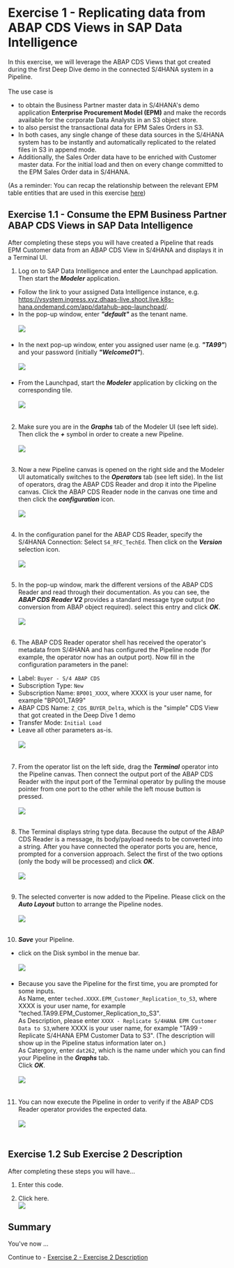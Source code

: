 # Exercise 1 - Replicating data from ABAP CDS Views in SAP Data Intelligence

In this exercise, we will leverage the ABAP CDS Views that got created during the first Deep Dive demo in the connected S/4HANA system in a Pipeline.<br><br>
The use case is
- to obtain the Business Partner master data in S/4HANA's demo application **Enterprise Procurement Model (EPM)** and make the records available for the corporate Data Analysts in an S3 object store.
- to also persist the transactional data for EPM Sales Orders in S3.
- In both cases, any single change of these data sources in the S/4HANA system has to be instantly and automatically replicated to the related files in S3 in append mode.
- Additionally, the Sales Order data have to be enriched with Customer master data. For the initial load and then on every change committed to the EPM Sales Order data in S/4HANA.

(As a reminder: You can recap the relationship between the relevant EPM table entities that are used in this exercise [here](../ex0#short-introduction-to-the-enterprise-procurement-model-epm-in-s4))<br>

## Exercise 1.1 - Consume the EPM Business Partner ABAP CDS Views in SAP Data Intelligence

After completing these steps you will have created a Pipeline that reads EPM Customer data from an ABAP CDS View in S/4HANA and displays it in a Terminal UI.

1. Log on to SAP Data Intelligence and enter the Launchpad application. Then start the ***Modeler*** application.
- Follow the link to your assigned Data Intelligence instance, e.g. https://vsystem.ingress.xyz.dhaas-live.shoot.live.k8s-hana.ondemand.com/app/datahub-app-launchpad/.
- In the pop-up window, enter ***"default"*** as the tenant name.<br><br>
![](/exercises/ex1/images/ex1-001b.JPG)<br><br>
- In the next pop-up window, enter you assigned user name (e.g. ***"TA99"***) and your password (initially ***"Welcome01"***).<br><br>
![](/exercises/ex1/images/ex1-002b.JPG)<br><br>
- From the Launchpad, start the ***Modeler*** application by clicking on the corresponding tile.<br><br>
![](/exercises/ex1/images/ex1-003b.JPG)<br><br>

2.	Make sure you are in the ***Graphs*** tab of the Modeler UI (see left side). Then click the ***+*** symbol in order to create a new Pipeline.<br><br>
![](/exercises/ex1/images/ex1-004b.JPG)<br><br>

3.	Now a new Pipeline canvas is opened on the right side and the Modeler UI automatically switches to the ***Operators*** tab (see left side). In the list of operators, drag the ABAP CDS Reader and drop it into the Pipeline canvas. Click the ABAP CDS Reader node in the canvas one time and then click the ***configuration*** icon.<br><br>
![](/exercises/ex1/images/ex1-006b.JPG)<br><br>

4.	In the configuration panel for the ABAP CDS Reader, specify the S/4HANA Connection: Select `S4_RFC_TechEd`. Then click on the ***Version*** selection icon.<br><br>
![](/exercises/ex1/images/ex1-007b.JPG)<br><br>

5.	In the pop-up window, mark the different versions of the ABAP CDS Reader and read through their documentation. As you can see, the ***ABAP CDS Reader V2*** provides a standard message type output (no conversion from ABAP object required). select this entry and click ***OK***.<br><br>
![](/exercises/ex1/images/ex1-008b.JPG)<br><br>

6.	The ABAP CDS Reader operator shell has received the operator's metadata from S/4HANA and has configured the Pipeline node (for example, the operator now has an output port). Now fill in the configuration parameters in the panel:
- Label: `Buyer - S/4 ABAP CDS`
- Subscription Type: `New`
- Subscription Name: `BP001_XXXX`, where XXXX is your user name, for example "BP001_TA99"
- ABAP CDS Name: `Z_CDS_BUYER_Delta`, which is the "simple" CDS View that got created in the Deep Dive 1 demo
- Transfer Mode: `Initial Load`
- Leave all other parameters as-is.<br><br>
![](/exercises/ex1/images/ex1-009b.JPG)<br><br>

7.	From the operator list on the left side, drag the ***Terminal*** operator into the Pipeline canvas. Then connect the output port of the ABAP CDS Reader with the input port of the Terminal operator by pulling the mouse pointer from one port to the other while the left mouse button is pressed.<br><br>
![](/exercises/ex1/images/ex1-010b.JPG)<br><br>

8.	The Terminal displays string type data. Because the output of the ABAP CDS Reader is a message, its body/payload needs to be converted into a string. After you have connected the operator ports you are, hence, prompted for a conversion approach. Select the first of the two options (only the body will be processed) and click ***OK***.<br><br>
![](/exercises/ex1/images/ex1-011b.JPG)<br><br>

9.	The selected converter is now added to the Pipeline. Please click on the ***Auto Layout*** button to arrange the Pipeline nodes.<br><br>
![](/exercises/ex1/images/ex1-012b.JPG)<br><br>

10.	***Save*** your Pipeline.
- click on the Disk symbol in the menue bar.<br><br>
![](/exercises/ex1/images/ex1-013b.JPG)<br><br>
- Because you save the Pipeline for the first time, you are prompted for some inputs.<br>
As Name, enter `teched.XXXX.EPM_Customer_Replication_to_S3`, where XXXX is your user name, for example "teched.TA99.EPM_Customer_Replication_to_S3".<br>
As Description, please enter `XXXX - Replicate S/4HANA EPM Customer Data to S3`,where XXXX is your user name, for example "TA99 - Replicate S/4HANA EPM Customer Data to S3". (The description will show up in the Pipeline status information later on.)<br>
As Catergory, enter `dat262`, which is the name under which you can find your Pipeline in the ***Graphs*** tab.<br>
Click ***OK***.<br><br>
![](/exercises/ex1/images/ex1-014b.JPG)<br><br>

11.	You can now execute the Pipeline in order to verify if the ABAP CDS Reader operator provides the expected data.<br><br>
![](/exercises/ex1/images/ex1-015b.JPG)<br><br>



## Exercise 1.2 Sub Exercise 2 Description

After completing these steps you will have...

1.	Enter this code.


2.	Click here.
<br>![](/exercises/ex1/images/01_02_0010.png)


## Summary

You've now ...

Continue to - [Exercise 2 - Exercise 2 Description](../ex2/README.md)


